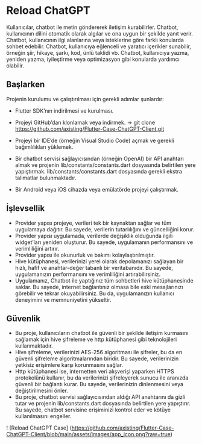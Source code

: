 # Reload ChatGPT

Kullanıcılar, chatbot ile metin göndererek iletişim kurabilirler.
Chatbot, kullanıcının dilini otomatik olarak algılar ve ona uygun bir şekilde yanıt verir.
Chatbot, kullanıcının ilgi alanlarına veya isteklerine göre farklı konularda sohbet edebilir.
Chatbot, kullanıcıya eğlenceli ve yaratıcı içerikler sunabilir, örneğin şiir, hikaye, şarkı, kod, ünlü taklidi vb.
Chatbot, kullanıcıya yazma, yeniden yazma, iyileştirme veya optimizasyon gibi konularda yardımcı olabilir.

## Başlarken

Projenin kurulumu ve çalıştırılması için gerekli adımlar şunlardır:

- Flutter SDK’nın indirilmesi ve kurulması.
- Projeyi GitHub’dan klonlamak veya indirmek. -> git clone https://github.com/axisting/Flutter-Case-ChatGPT-Client.git
- Projeyi bir IDE’de (örneğin Visual Studio Code) açmak ve gerekli bağımlılıkları yüklemek.
- Bir chatbot servisi sağlayıcısından (örneğin OpenAI) bir API anahtarı almak ve projenin lib/constants/constants.dart dosyasında belirtilen yere yapıştırmak. lib/constants/constants.dart dosyasında gerekli ekstra talimatlar bulunmaktadır.

- Bir Android veya iOS cihazda veya emülatörde projeyi çalıştırmak.

## İşlevsellik

- Provider yapısı projeye,  verileri tek bir kaynaktan sağlar ve tüm uygulamaya dağıtır. Bu sayede, verilerin tutarlılığını ve güncelliğini korur.
- Provider yapısı uygulamada,  verilerde değişiklik olduğunda ilgili widget’ları yeniden oluşturur. Bu sayede, uygulamanın performansını ve verimliliğini artırır.
- Provider yapısı ile okunurluk ve bakımı kolaylaştırılmıştır. 
- Hive kütüphanesi, verilerinizi yerel olarak depolamanızı sağlayan bir hızlı, hafif ve anahtar-değer tabanlı bir veritabanıdır. Bu sayede, uygulamanızın performansını ve verimliliğini artırabilirsiniz.
- Uygulamanız, Chatbot ile yaptığınız tüm sohbetleri hive kütüphanesinde saklar. Bu sayede, internet bağlantınız olmasa bile eski mesajlarınızı görebilir ve tekrar okuyabilirsiniz. Bu da, uygulamanızın kullanıcı deneyimini ve memnuniyetini yükseltir.


## Güvenlik 

- Bu proje, kullanıcıların chatbot ile güvenli bir şekilde iletişim kurmasını sağlamak için hive şifreleme ve http kütüphanesi gibi teknolojileri kullanmaktadır.
- Hive şifreleme, verilerinizi AES-256 algoritması ile şifreler, bu da en güvenli şifreleme algoritmalarından biridir. Bu sayede, verilerinizin yetkisiz erişimlere karşı korunmasını sağlar.
- Http kütüphanesi ise, internetten veri alışverişi yaparken HTTPS protokolünü kullanır, bu da verilerinizi şifreleyerek sunucu ile aranızda güvenli bir bağlantı kurar. Bu sayede, verilerinizin dinlenmesini veya değiştirilmesini önler.
- Bu proje, chatbot servisi sağlayıcısından aldığı API anahtarını da gizli tutar ve projenin lib/constants.dart dosyasında belirtilen yere yapıştırır. Bu sayede, chatbot servisine erişiminizi kontrol eder ve kötüye kullanılmasını engeller.

! [Reload ChatGPT Case] (https://github.com/axisting/Flutter-Case-ChatGPT-Client/blob/main/assets/images/app_icon.png?raw=true)
